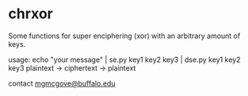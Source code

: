 chrxor
======

Some functions for super enciphering (xor) with an arbitrary amount of keys.

usage: echo "your message" | se.py key1 key2 key3 | dse.py key1 key2 key3
	plaintext         ->      ciphertext       ->  plaintext


contact mgmcgove@buffalo.edu
